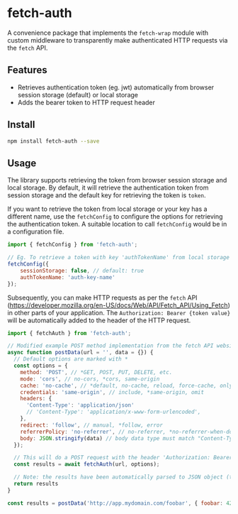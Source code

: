 fetch-auth
====
A convenience package that implements the `fetch-wrap` module with custom middleware to transparently make authenticated HTTP requests via the `fetch` API.

Features
-------
- Retrieves authentication token (eg. jwt) automatically from browser session storage (default) or local storage
- Adds the bearer token to HTTP request header

Install
-------
``` sh
npm install fetch-auth --save
```

Usage
-----
The library supports retrieving the token from browser session storage and local storage. By default, it will retrieve the authentication token from session storage and the default key for retrieving the token is `token`. 

If you want to retrieve the token from local storage or your key has a different name, use the `fetchConfig` to configure the options for retrieving the authentication token. A suitable location to call `fetchConfig` would be in a configuration file.

``` js
import { fetchConfig } from 'fetch-auth';

// Eg. To retrieve a token with key 'authTokenName' from local storage
fetchConfig({
    sessionStorage: false, // default: true
    authTokenName: 'auth-key-name'
});
```
Subsequently, you can make HTTP requests as per the `fetch` API (https://developer.mozilla.org/en-US/docs/Web/API/Fetch_API/Using_Fetch) in other parts of your application. The `Authorization: Bearer {token value}` will be automatically added to the header of the HTTP request.

```js
import { fetchAuth } from 'fetch-auth';

// Modified example POST method implementation from the fetch API website
async function postData(url = '', data = {}) {
  // Default options are marked with *
  const options = {
    method: 'POST', // *GET, POST, PUT, DELETE, etc.
    mode: 'cors', // no-cors, *cors, same-origin
    cache: 'no-cache', // *default, no-cache, reload, force-cache, only-if-cached
    credentials: 'same-origin', // include, *same-origin, omit
    headers: {
      'Content-Type': 'application/json'
      // 'Content-Type': 'application/x-www-form-urlencoded',
    },
    redirect: 'follow', // manual, *follow, error
    referrerPolicy: 'no-referrer', // no-referrer, *no-referrer-when-downgrade, origin, origin-when-cross-origin, same-origin, strict-origin, strict-origin-when-cross-origin, unsafe-url
    body: JSON.stringify(data) // body data type must match "Content-Type" header
  });

  // This will do a POST request with the header 'Authorization: Bearer {token value}' added automatically to the request
  const results = await fetchAuth(url, options);

  // Note: the results have been automatically parsed to JSON object (the native fetch API returns a Response object instead)
  return results
}

const results = postData('http://app.mydomain.com/foobar', { foobar: 42 });
```